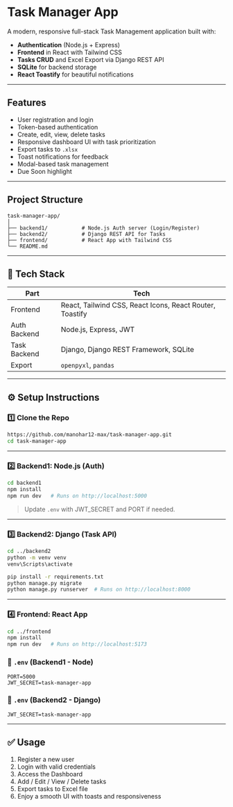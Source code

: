 
#  Task Manager App

A modern, responsive full-stack Task Management application built with:
-  **Authentication** (Node.js + Express)
-  **Frontend** in React with Tailwind CSS
-  **Tasks CRUD** and Excel Export via Django REST API
-  **SQLite** for backend storage
-  **React Toastify** for beautiful notifications

---

##  Features

- User registration and login
- Token-based authentication
- Create, edit, view, delete tasks
- Responsive dashboard UI with task prioritization
- Export tasks to `.xlsx`
- Toast notifications for feedback
- Modal-based task management
- Due Soon highlight

---

##  Project Structure

```
task-manager-app/
│
├── backend1/           # Node.js Auth server (Login/Register)
├── backend2/           # Django REST API for Tasks
├── frontend/           # React App with Tailwind CSS
└── README.md
```

---

## 🧰 Tech Stack

| Part        | Tech                             |
|-------------|----------------------------------|
| Frontend    | React, Tailwind CSS, React Icons, React Router, Toastify |
| Auth Backend| Node.js, Express, JWT            |
| Task Backend| Django, Django REST Framework, SQLite |
| Export      | `openpyxl`, `pandas`             |

---

## ⚙️ Setup Instructions

### 1️⃣ Clone the Repo

```bash
https://github.com/manohar12-max/task-manager-app.git
cd task-manager-app
```

---

### 2️⃣ Backend1: Node.js (Auth)

```bash
cd backend1
npm install
npm run dev   # Runs on http://localhost:5000
```

> Update `.env` with JWT_SECRET and PORT if needed.

---

### 3️⃣ Backend2: Django (Task API)

```bash
cd ../backend2
python -m venv venv
venv\Scripts\activate   

pip install -r requirements.txt
python manage.py migrate
python manage.py runserver  # Runs on http://localhost:8000
```

---

### 4️⃣ Frontend: React App

```bash
cd ../frontend
npm install
npm run dev   # Runs on http://localhost:5173
```
### 🔑 `.env` (Backend1 - Node)

```
PORT=5000
JWT_SECRET=task-manager-app
```
### 🔑 `.env` (Backend2 - Django)

```
JWT_SECRET=task-manager-app
```

---

## ✅ Usage

1. Register a new user
2. Login with valid credentials
3. Access the Dashboard
4. Add / Edit / View / Delete tasks
5. Export tasks to Excel file
6. Enjoy a smooth UI with toasts and responsiveness




